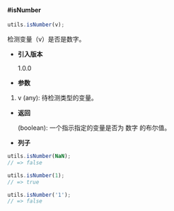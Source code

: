 #### #isNumber

```javascript
utils.isNumber(v);
```

检测变量（v）是否是数字。

- **引入版本**

    1.0.0

- **参数**

1. v (any): 待检测类型的变量。

- **返回**

    (boolean): 一个指示指定的变量是否为 数字 的布尔值。

- **列子**

```javascript
utils.isNumber(NaN);
// => false

utils.isNumber(1);
// => true

utils.isNumber('1');
// => false
```
